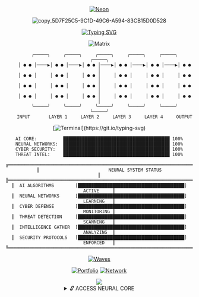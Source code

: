 <div align="center">

<!-- Neon Hologram Effect -->
<div align="center">

[![Neon](https://readme-typing-svg.herokuapp.com?font=Orbitron&weight=900&size=100&duration=2000&pause=800&color=FF0080&center=true&vCenter=true&multiline=true&width=1000&height=350&lines=%E2%96%88%E2%96%88%E2%96%88+PAYMAN+%E2%96%88%E2%96%88%E2%96%88;%E2%96%93%E2%96%93%E2%96%93+SUPERVIZER+%E2%96%93%E2%96%93%E2%96%93)](https://git.io/typing-svg)

</div>


![copy_5D7F25C5-9C1D-49C6-A594-83CB15D0D528](https://github.com/user-attachments/assets/39821fc2-f4a4-4ca6-a330-56055750be76)
<!-- Mind-Bending Typing Animation -->
<div align="center">

[![Typing SVG](https://readme-typing-svg.herokuapp.com?font=Orbitron&weight=900&size=50&duration=2500&pause=1000&color=FF0080&center=true&vCenter=true&multiline=true&random=false&width=1000&height=350&lines=ARTIFICIAL+INTELLIGENCE;CYBER+SECURITY;NEURAL+NETWORKS;THREAT+INTELLIGENCE)](https://git.io/typing-svg)

</div>

<!-- Glitch Matrix Effect -->
<div align="center">

![Matrix](https://readme-typing-svg.herokuapp.com?font=Fira+Code&weight=900&size=16&duration=500&pause=200&color=00FF41&center=true&vCenter=true&multiline=true&width=1200&height=200&lines=01000001+01101001+00100000+01000011+01101111+01110010+01100101+00100000+01001001+01101110+01101001+01110100+01101001+01100001+01101100+01101001+01111010+01100101+01100100;01001110+01100101+01110101+01110010+01100001+01101100+00100000+01001110+01100101+01110100+01110111+01101111+01110010+01101011+00100000+01000001+01100011+01110100+01101001+01110110+01100101;01000011+01111001+01100010+01100101+01110010+00100000+01010011+01100101+01100011+01110101+01110010+01101001+01110100+01111001+00100000+01001111+01110000+01100101+01110010+01100001+01110100+01101001+01101111+01101110+01100001+01101100;01010100+01101000+01110010+01100101+01100001+01110100+00100000+01001001+01101110+01110100+01100101+01101100+01101100+01101001+01100111+01100101+01101110+01100011+01100101+00100000+01000101+01101110+01100001+01100010+01101100+01100101+01100100;01010011+01111001+01110011+01110100+01100101+01101101+00100000+01010010+01100101+01100001+01100100+01111001+00100000+01100110+01101111+01110010+00100000+01001111+01110000+01100101+01110010+01100001+01110100+01101001+01101111+01101110+01110011)

</div>

<!-- Neural Network Visual -->
<div align="center">

```
    ╭─────╮     ╭─────╮     ╭─────╮     ╭─────╮     ╭─────╮     ╭─────╮
    │ ● ● │────▶│ ● ● │────▶│ ● ● │────▶│ ● ● │────▶│ ● ● │────▶│ ● ● │
    │ ● ● │     │ ● ● │     │ ● ● │     │ ● ● │     │ ● ● │     │ ● ● │
    │ ● ● │     │ ● ● │     │ ● ● │     │ ● ● │     │ ● ● │     │ ● ● │
    │ ● ● │     │ ● ● │     │ ● ● │     │ ● ● │     │ ● ● │     │ ● ● │
    ╰─────╯     ╰─────╯     ╰─────╯     ╰─────╯     ╰─────╯     ╰─────╯
    INPUT       LAYER 1     LAYER 2     LAYER 3     LAYER 4     OUTPUT
```

</div>

<!-- Cyber Security Console -->
<div align="center">

[![Terminal](https://readme-typing-svg.herokuapp.com?font=Fira+Code&weight=700&size=14&duration=3000&pause=1500&color=DA70D6&center=true&vCenter=true&multiline=true&width=800&height=300&lines=HELLO...;...;Hello_World!)](https://git.io/typing-svg)
</div>
<!-- AI Processing Animation -->
<div align="center">
    
```
AI CORE:          ████████████████████████████████████████ 100%
NEURAL NETWORKS:  ████████████████████████████████████████ 100%
CYBER SECURITY:   ████████████████████████████████████████ 100%
THREAT INTEL:     ████████████████████████████████████████ 100%
```

</div>


<!-- System Status Grid -->
<div align="center">

```
╔══════════════════════════════════════════════════════════════════════════════╗
║                          NEURAL SYSTEM STATUS                               ║
╠══════════════════════════════════════════════════════════════════════════════╣
║  AI ALGORITHMS        [████████████████████████████████████████] ACTIVE     ║
║  NEURAL NETWORKS      [████████████████████████████████████████] LEARNING   ║
║  CYBER DEFENSE        [████████████████████████████████████████] MONITORING ║
║  THREAT DETECTION     [████████████████████████████████████████] SCANNING   ║
║  INTELLIGENCE GATHER  [████████████████████████████████████████] ANALYZING  ║
║  SECURITY PROTOCOLS   [████████████████████████████████████████] ENFORCED   ║
╚══════════════════════════════════════════════════════════════════════════════╝
```

</div>

<!-- Digital Waves -->
<div align="center">

[![Waves](https://readme-typing-svg.herokuapp.com?font=Orbitron&weight=900&size=20&duration=2000&pause=500&color=00FF41&center=true&vCenter=true&width=1000&height=100&lines=∿∿∿∿∿∿∿∿∿∿∿∿∿∿∿∿∿∿∿∿∿∿∿∿∿∿∿∿∿∿∿∿∿∿∿∿∿∿∿∿∿∿∿∿∿∿∿∿∿∿;◊◊◊◊◊◊◊◊◊◊◊◊◊◊◊◊◊◊◊◊◊◊◊◊◊◊◊◊◊◊◊◊◊◊◊◊◊◊◊◊◊◊◊◊◊◊◊◊◊◊;▓▓▓▓▓▓▓▓▓▓▓▓▓▓▓▓▓▓▓▓▓▓▓▓▓▓▓▓▓▓▓▓▓▓▓▓▓▓▓▓▓▓▓▓▓▓▓▓▓▓;░░░░░░░░░░░░░░░░░░░░░░░░░░░░░░░░░░░░░░░░░░░░░░░░░░)](https://git.io/typing-svg)

</div>

<!-- Contact Matrix -->
<div align="center">

[![Portfolio](https://img.shields.io/badge/🌌_PERSONAL_BLOG-FF0080?style=for-the-badge&logoColor=white&labelColor=000000)](https://paymansupervizer.com)
[![Network](https://img.shields.io/badge/🔗_LINKEDIN-00FF41?style=for-the-badge&logoColor=white&labelColor=000000)](https://linkedin.com/in/payman-supervizer)

</div>

<!-- Epic Footer -->
<div align="center">

<img src="https://capsule-render.vercel.app/api?type=waving&color=gradient&customColorList=0,1,2,3,30,26&height=200&section=footer&animation=twinkling" />

</div>

<!-- Hidden Matrix Portal -->
<details>
<summary>🔓 ACCESS NEURAL CORE</summary>

<div align="center">

```
⠀⠀⠀⠀⠀⠀⠀⠀⠀⠀⣀⣤⣶⣶⣶⣶⣶⣶⣶⣶⣶⣶⣶⣶⣶⣶⣶⣶⣶⣤⣀⠀⠀⠀⠀⠀⠀⠀⠀⠀⠀
⠀⠀⠀⠀⠀⠀⠀⣠⣾⣿⣿⣿⣿⣿⣿⣿⣿⣿⣿⣿⣿⣿⣿⣿⣿⣿⣿⣿⣿⣿⣿⣿⣷⣄⠀⠀⠀⠀⠀⠀⠀
⠀⠀⠀⠀⠀⣠⣾⣿⣿⣿⣿⣿⣿⣿⣿⣿⣿⣿⣿⣿⣿⣿⣿⣿⣿⣿⣿⣿⣿⣿⣿⣿⣿⣿⣷⣄⠀⠀⠀⠀⠀
⠀⠀⠀⢀⣾⣿⣿⣿⣿⣿⣿⣿⣿⣿⣿⣿⣿⣿⣿⣿⣿⣿⣿⣿⣿⣿⣿⣿⣿⣿⣿⣿⣿⣿⣿⣿⣷⡀⠀⠀⠀

    ███╗   ██╗███████╗██╗   ██╗██████╗  █████╗ ██╗         ██████╗ ██████╗ ██████╗ ███████╗
    ████╗  ██║██╔════╝██║   ██║██╔══██╗██╔══██╗██║        ██╔════╝██╔═══██╗██╔══██╗██╔════╝
    ██╔██╗ ██║█████╗  ██║   ██║██████╔╝███████║██║        ██║     ██║   ██║██████╔╝█████╗  
    ██║╚██╗██║██╔══╝  ██║   ██║██╔══██╗██╔══██║██║        ██║     ██║   ██║██╔══██╗██╔══╝  
    ██║ ╚████║███████╗╚██████╔╝██║  ██║██║  ██║███████╗   ╚██████╗╚██████╔╝██║  ██║███████╗
    ╚═╝  ╚═══╝╚══════╝ ╚═════╝ ╚═╝  ╚═╝╚═╝  ╚═╝╚══════╝    ╚═════╝ ╚═════╝ ╚═╝  ╚═╝╚══════╝

```

[![Neural Core](https://readme-typing-svg.herokuapp.com?font=Orbitron&weight=900&size=18&duration=1000&pause=1000&color=FF0080&center=true&vCenter=true&width=600&height=80&lines=NEURAL+CORE+INITIALIZED;AI+SYSTEMS+OPERATIONAL;THREAT+ANALYSIS+ACTIVE;READY+FOR+DEPLOYMENT)](https://git.io/typing-svg)

</div>

</details>


<!--
**RealPrettyPay/RealPrettyPay** is a ✨ _special_ ✨ repository because its `README.md` (this file) appears on your GitHub profile.

Here are some ideas to get you started:

- 🔭 I’m currently working on ...
- 🌱 I’m currently learning ...
- 👯 I’m looking to collaborate on ...
- 🤔 I’m looking for help with ...
- 💬 Ask me about ...
- 📫 How to reach me: ...
- 😄 Pronouns: ...
- ⚡ Fun fact: ...
-->
